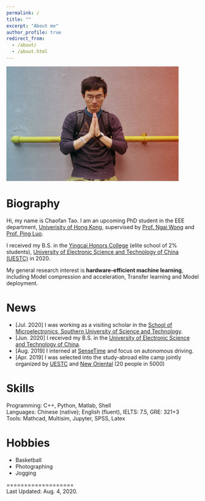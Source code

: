 ```yaml
---
permalink: /
title: ""
excerpt: "About me"
author_profile: true
redirect_from: 
  - /about/
  - /about.html
---
```


<img src="../images/cftao.jpg" width="450" height="300"/>

# Biography
Hi, my name is Chaofan Tao. I am an upcoming PhD student in the EEE department, [Univerisity of Hong Kong](https://www.hku.hk/), supervised by [Prof. Ngai Wong](https://www.eee.hku.hk/~nwong/) and [Prof. Ping Luo](http://luoping.me/).

I received my B.S. in the [Yingcai Honors College](http://www.yingcai.uestc.edu.cn/) (elite school of  2% students), [University of Electronic Science and Technology of China (UESTC)](https://www.uestc.edu.cn/) in 2020.

My general research interest is __hardware-efficient machine learning__, including Model compression and acceleration, Transfer learning and Model deployment.

 
# News
* [Jul. 2020] I was working as a visiting scholar in the [School of Microelectronics, Southern University of Science and Technology](https://sme.sustech.edu.cn/).
* [Jun. 2020] I received my B.S. in the [University of Electronic Science and Technology of China](https://www.uestc.edu.cn/).
* [Aug. 2019] I interned at [SenseTime](https://www.sensetime.com/en/) and focus on autonomous driving.
* [Apr. 2019] I was selected into the study-abroad elite camp jointly organized by [UESTC](https://www.uestc.edu.cn/) and [New Oriental](http://www.neworiental.org/english/) (20 people in 5000)

 
 

# Skills
Programming: C++, Python, Matlab, Shell  
Languages: Chinese (native); English (fluent), IELTS: 7.5, GRE: 321+3  
Tools: Mathcad, Multisim, Jupyter, SPSS, Latex  

# Hobbies
- Basketball
- Photographing
- Jogging


===================  
Last Updated: Aug. 4, 2020.

<br>
<br>
<br>
